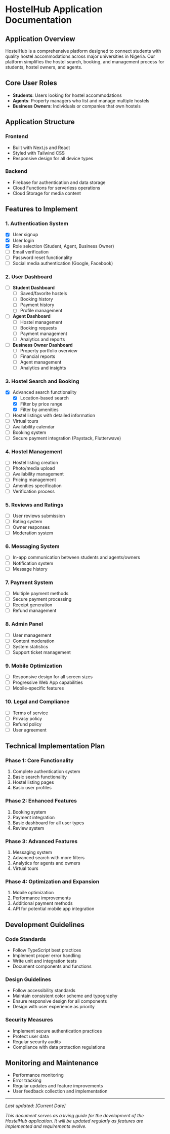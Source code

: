 # HostelHub Application Documentation

## Application Overview

HostelHub is a comprehensive platform designed to connect students with quality hostel accommodations across major universities in Nigeria. Our platform simplifies the hostel search, booking, and management process for students, hostel owners, and agents.

## Core User Roles

- **Students**: Users looking for hostel accommodations
- **Agents**: Property managers who list and manage multiple hostels
- **Business Owners**: Individuals or companies that own hostels

## Application Structure

### Frontend
- Built with Next.js and React
- Styled with Tailwind CSS
- Responsive design for all device types

### Backend
- Firebase for authentication and data storage
- Cloud Functions for serverless operations
- Cloud Storage for media content

## Features to Implement

### 1. Authentication System
- [x] User signup
- [x] User login
- [x] Role selection (Student, Agent, Business Owner)
- [ ] Email verification
- [ ] Password reset functionality
- [ ] Social media authentication (Google, Facebook)

### 2. User Dashboard
- [ ] **Student Dashboard**
  - [ ] Saved/favorite hostels
  - [ ] Booking history
  - [ ] Payment history
  - [ ] Profile management
  
- [ ] **Agent Dashboard**
  - [ ] Hostel management
  - [ ] Booking requests
  - [ ] Payment management
  - [ ] Analytics and reports
  
- [ ] **Business Owner Dashboard**
  - [ ] Property portfolio overview
  - [ ] Financial reports
  - [ ] Agent management
  - [ ] Analytics and insights

### 3. Hostel Search and Booking
- [x] Advanced search functionality
  - [x] Location-based search
  - [x] Filter by price range
  - [x] Filter by amenities
- [ ] Hostel listings with detailed information
- [ ] Virtual tours
- [ ] Availability calendar
- [ ] Booking system
- [ ] Secure payment integration (Paystack, Flutterwave)

### 4. Hostel Management
- [ ] Hostel listing creation
- [ ] Photo/media upload
- [ ] Availability management
- [ ] Pricing management
- [ ] Amenities specification
- [ ] Verification process

### 5. Reviews and Ratings
- [ ] User reviews submission
- [ ] Rating system
- [ ] Owner responses
- [ ] Moderation system

### 6. Messaging System
- [ ] In-app communication between students and agents/owners
- [ ] Notification system
- [ ] Message history

### 7. Payment System
- [ ] Multiple payment methods
- [ ] Secure payment processing
- [ ] Receipt generation
- [ ] Refund management

### 8. Admin Panel
- [ ] User management
- [ ] Content moderation
- [ ] System statistics
- [ ] Support ticket management

### 9. Mobile Optimization
- [ ] Responsive design for all screen sizes
- [ ] Progressive Web App capabilities
- [ ] Mobile-specific features

### 10. Legal and Compliance
- [ ] Terms of service
- [ ] Privacy policy
- [ ] Refund policy
- [ ] User agreement

## Technical Implementation Plan

### Phase 1: Core Functionality
1. Complete authentication system
2. Basic search functionality
3. Hostel listing pages
4. Basic user profiles

### Phase 2: Enhanced Features
1. Booking system
2. Payment integration
3. Basic dashboard for all user types
4. Review system

### Phase 3: Advanced Features
1. Messaging system
2. Advanced search with more filters
3. Analytics for agents and owners
4. Virtual tours

### Phase 4: Optimization and Expansion
1. Mobile optimization
2. Performance improvements
3. Additional payment methods
4. API for potential mobile app integration

## Development Guidelines

### Code Standards
- Follow TypeScript best practices
- Implement proper error handling
- Write unit and integration tests
- Document components and functions

### Design Guidelines
- Follow accessibility standards
- Maintain consistent color scheme and typography
- Ensure responsive design for all components
- Design with user experience as priority

### Security Measures
- Implement secure authentication practices
- Protect user data
- Regular security audits
- Compliance with data protection regulations

## Monitoring and Maintenance

- Performance monitoring
- Error tracking
- Regular updates and feature improvements
- User feedback collection and implementation

---

*Last updated: [Current Date]*

*This document serves as a living guide for the development of the HostelHub application. It will be updated regularly as features are implemented and requirements evolve.*